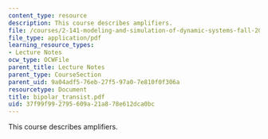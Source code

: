 ```yaml
---
content_type: resource
description: This course describes amplifiers.
file: /courses/2-141-modeling-and-simulation-of-dynamic-systems-fall-2006/37f99f992795609a21a878e612dca0bc_bipolar_transist.pdf
file_type: application/pdf
learning_resource_types:
- Lecture Notes
ocw_type: OCWFile
parent_title: Lecture Notes
parent_type: CourseSection
parent_uid: 9a04adf5-76eb-27f5-97a0-7e810f0f306a
resourcetype: Document
title: bipolar_transist.pdf
uid: 37f99f99-2795-609a-21a8-78e612dca0bc
---
```

This course describes amplifiers.

